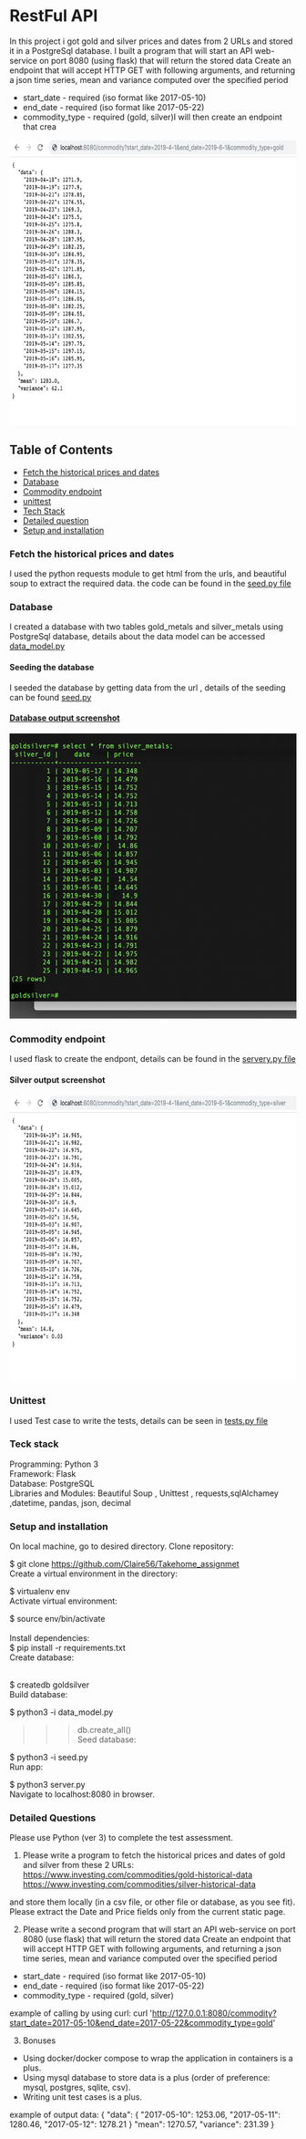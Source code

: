 # RestFul API 
In this project i got gold and silver prices and dates from 2 URLs and stored it in a PostgreSql database. I built a program that will start an API web-service on port 8080 (using flask) that will return the stored data
Create an endpoint that will accept HTTP GET with following arguments, and returning a json time series, mean and variance computed over the specified period
  * start_date - required (iso format like 2017-05-10)
  * end_date - required (iso format like 2017-05-22)
  * commodity_type - required (gold, silver)I will then create an endpoint that crea

<a href="https://github.com/claire56">
    <img alt="screen shot" src="pic_Gold_commodity.png" width="900" height="500">
    </a>


## Table of Contents
* [Fetch the historical prices and dates](#Fetch-the-historical-prices-and-dates)
* [Database](#Database)
* [Commodity endpoint](#Commodity-endpoint)
* [unittest](#unittest)
* [Tech Stack](#Tech-Stack)
* [Detailed question](#Detailed-questions)
* [Setup and installation](#Setup-and-installation)


### Fetch the historical prices and dates
I used the python requests module to get html from the urls, and beautiful soup to extract the required data. the code can be found in the <a href="https://github.com/Claire56/Takehome_assignmet/blob/master/seed.py"> seed.py file </a>


### Database
I created a database with two tables gold_metals and silver_metals using PostgreSql  database, details about the data model can be accessed <a href="https://github.com/Claire56/Takehome_assignmet/blob/master/data_model.py"> data_model.py </a> 
#### Seeding the database
I seeded the database by getting data from the url , details of the seeding can be found <a href="https://github.com/Claire56/Takehome_assignmet/blob/master/seed.py"> seed.py 


#### Database output screenshot
<a href="https://github.com/claire56">
    <img alt="screen shot" src="pic_database1.png" width="900" height="500">
    </a>

### Commodity endpoint
I used flask to create the endpont, details can be found in the <a href="https://github.com/Claire56/Takehome_assignmet/blob/master/server.py"> servery.py file </a> 
#### Silver output screenshot
<a href="https://github.com/claire56">
    <img alt="screen shot" src="silver_commodity.png" width="900" height="500">
    </a>

### Unittest
I used Test case  to write the tests, details can be seen in
<a href="https://github.com/Claire56/Takehome_assignmet/blob/master/tests.py"> tests.py file </a> 

### Teck stack
Programming: Python 3 <br>
Framework: Flask <br>
Database: PostgreSQL <br>
Libraries and Modules: Beautiful Soup , Unittest , requests,sqlAlchamey ,datetime, pandas, json, decimal

### Setup and installation
On local machine, go to desired directory. Clone  repository:

$ git clone https://github.com/Claire56/Takehome_assignmet <br>
Create a virtual environment in the directory:

$ virtualenv env<br>
Activate virtual environment:<br>

$ source env/bin/activate<br><br>
Install dependencies:<br>
$ pip install -r requirements.txt <br>
Create database:<br><br>

$ createdb goldsilver<br>
Build database:<br>

$ python3 -i data_model.py<br>
>>> db.create_all() <br>
Seed database:

$ python3 -i seed.py <br>
Run app:

$ python3 server.py <br>
Navigate to localhost:8080 in browser.


### Detailed Questions
Please use Python (ver 3) to complete the test assessment.
1. Please write a program to fetch the historical prices and dates of gold and silver from these 2 URLs:
https://www.investing.com/commodities/gold-historical-data
https://www.investing.com/commodities/silver-historical-data
 
and store them locally (in a csv file, or other file or database, as you see fit). 
Please extract the Date and Price fields only from the current static page.

2. Please write a second program that will start an API web-service on port 8080 (use flask) that will return the stored data
Create an endpoint that will accept HTTP GET with following arguments, and returning a json time series, mean and variance computed over the specified period
  * start_date - required (iso format like 2017-05-10)
  * end_date - required (iso format like 2017-05-22)
  * commodity_type - required (gold, silver)
  
example of calling by using curl:
  curl 'http://127.0.0.1:8080/commodity?start_date=2017-05-10&end_date=2017-05-22&commodity_type=gold'

3. Bonuses
- Using docker/docker compose to wrap the application in containers is a plus.
- Using mysql database to store data is a plus (order of preference: mysql, postgres, sqlite, csv).
- Writing unit test cases is a plus.

example of output data:
  {
  "data": {
 "2017-05-10": 1253.06,
 "2017-05-11": 1280.46,
 "2017-05-12": 1278.21
  }
  "mean": 1270.57,
  "variance": 231.39
  }




